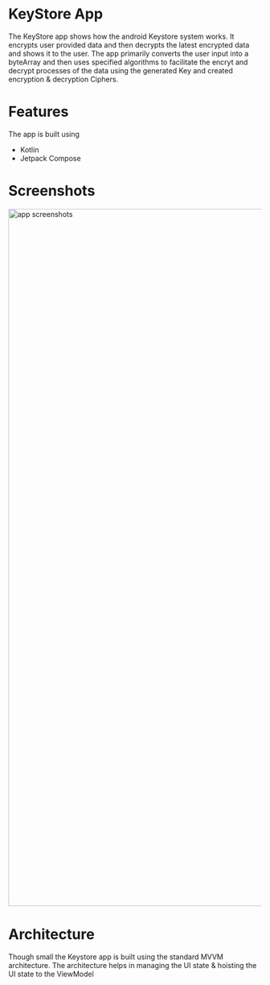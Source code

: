 # KeyStore App

The KeyStore app shows how the android Keystore system works. It encrypts user provided data and then decrypts the latest encrypted data and shows it to the user. 
The app primarily converts the user input into a byteArray and then uses specified algorithms to facilitate the encryt and decrypt processes of the data using the generated Key and created encryption & decryption Ciphers. 

# Features

The app is built using   
* Kotlin
* Jetpack Compose

# Screenshots

<img width="1384" alt="app screenshots" src="https://user-images.githubusercontent.com/33720666/226583404-06261051-4a89-4472-b297-13626357fc61.png">

# Architecture 

Though small the Keystore app is built using the standard MVVM architecture. The architecture helps in managing the UI state & hoisting the UI state to the ViewModel

